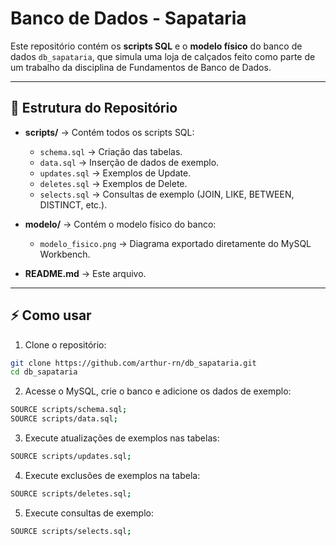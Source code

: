 # Banco de Dados - Sapataria

Este repositório contém os **scripts SQL** e o **modelo físico** do banco de dados `db_sapataria`, que simula uma loja de calçados feito como parte de um trabalho da disciplina de Fundamentos de Banco de Dados.

---

## 📂 Estrutura do Repositório

- **scripts/** → Contém todos os scripts SQL:
  - `schema.sql` → Criação das tabelas.
  - `data.sql` → Inserção de dados de exemplo.
  - `updates.sql` → Exemplos de Update.
  - `deletes.sql` → Exemplos de Delete.
  - `selects.sql` → Consultas de exemplo (JOIN, LIKE, BETWEEN, DISTINCT, etc.).

- **modelo/** → Contém o modelo físico do banco:
  - `modelo_fisico.png` → Diagrama exportado diretamente do MySQL Workbench.

- **README.md** → Este arquivo.

---

## ⚡ Como usar

1. Clone o repositório:
```bash
git clone https://github.com/arthur-rn/db_sapataria.git
cd db_sapataria
```

2. Acesse o MySQL, crie o banco e adicione os dados de exemplo:
```bash
SOURCE scripts/schema.sql;
SOURCE scripts/data.sql;
```

3. Execute atualizações de exemplos nas tabelas:
```bash
SOURCE scripts/updates.sql;
```

4. Execute exclusões de exemplos na tabela:
```bash
SOURCE scripts/deletes.sql;
``` 

5. Execute consultas de exemplo:
```bash
SOURCE scripts/selects.sql;
```
